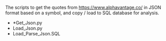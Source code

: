 The scripts to get the quotes from https://www.alphavantage.co/ in JSON format based on a symbol, and copy / load to SQL database for analysis.
* *Get_Json.py
* Load_Json.py
* Load_Parse_Json.SQL